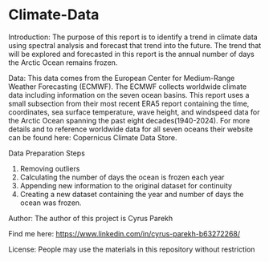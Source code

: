 # Climate-Data
Introduction: The purpose of this report is to identify a trend in climate data using spectral analysis and forecast that trend into the future. The trend that will be explored and forecasted in this report is the annual number of days the Arctic Ocean remains frozen.

Data: This data comes from the European Center for Medium-Range Weather Forecasting (ECMWF). The ECMWF collects worldwide climate data including information on the seven ocean basins. This report uses a small subsection from their most recent ERA5 report containing the time, coordinates, sea surface temperature, wave height, and windspeed data for the Arctic Ocean spanning the past eight decades(1940-2024). For more details and to reference worldwide data for all seven oceans their website can be found here: Copernicus Climate Data Store. 

Data Preparation Steps
1. Removing outliers
2. Calculating the number of days the ocean is frozen each year
3. Appending new information to the original dataset for continuity
4. Creating a new dataset containing the year and number of days the ocean was frozen.

Author: The author of this project is Cyrus Parekh

Find me here: https://www.linkedin.com/in/cyrus-parekh-b63272268/

License: People may use the materials in this repository without restriction
